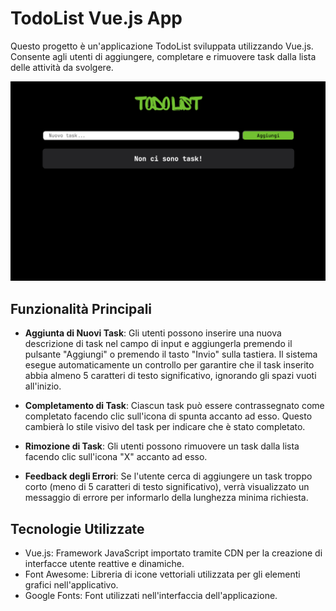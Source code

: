 # TodoList Vue.js App

Questo progetto è un'applicazione TodoList sviluppata utilizzando Vue.js. Consente agli utenti di aggiungere, completare e rimuovere task dalla lista delle attività da svolgere.

![Screenshot](./img/todoList-screen.png)

## Funzionalità Principali

- **Aggiunta di Nuovi Task**: Gli utenti possono inserire una nuova descrizione di task nel campo di input e aggiungerla premendo il pulsante "Aggiungi" o premendo il tasto "Invio" sulla tastiera. Il sistema esegue automaticamente un controllo per garantire che il task inserito abbia almeno 5 caratteri di testo significativo, ignorando gli spazi vuoti all'inizio.
  
- **Completamento di Task**: Ciascun task può essere contrassegnato come completato facendo clic sull'icona di spunta accanto ad esso. Questo cambierà lo stile visivo del task per indicare che è stato completato.

- **Rimozione di Task**: Gli utenti possono rimuovere un task dalla lista facendo clic sull'icona "X" accanto ad esso.

- **Feedback degli Errori**: Se l'utente cerca di aggiungere un task troppo corto (meno di 5 caratteri di testo significativo), verrà visualizzato un messaggio di errore per informarlo della lunghezza minima richiesta.

## Tecnologie Utilizzate

- Vue.js: Framework JavaScript importato tramite CDN per la creazione di interfacce utente reattive e dinamiche.
- Font Awesome: Libreria di icone vettoriali utilizzata per gli elementi grafici nell'applicativo.
- Google Fonts: Font utilizzati nell'interfaccia dell'applicazione.
